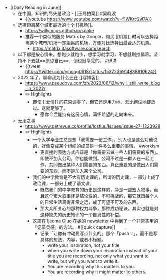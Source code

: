 - [[Daily Reading in June]]
	- 在中国，知识的尽头是政治 - [[王局拍案]] #吴晓波
		- {{youtube https://www.youtube.com/watch?v=f1WKrc2vl7A}}
	- 选择距离某个城市最近的十个 [[机场]]。
		- https://willymaps.github.io/spoke
		- 推荐一个类似的服务 Matrix by Google，购买 [[机票]] 时可以选择距离某个城市/机场一定距离的机场，方便对比选择出最合适的机票。
			- https://matrix.itasoftware.com/search
	- 以下都是按心情来。想跑步就跑步，想学习就学习，不想就刷推躺着。坚持不下去就==原谅自己==，倒也挺享受的。 #伊洪
		- {{tweet https://twitter.com/yihong0618/status/1537236914838810624}}
	- 2022 年了，聊聊我为什么还在 [[写博客]]
		- https://www.pseudoyu.com/zh/2022/06/12/why_i_still_write_blog_in_2022/
		- ✏️ Highlights
			- 即使 [[爱情]] 的花束调零了，但它还是用力地、无比绚烂地绽放过。这就足够了。
				- 愿你今后能持有这份心情，满怀希望的走向未来。
	- 无用之事
		- https://www.getrevue.co/profile/lostluu/issues/issue-27-1223928
		- ✏️ Highlights
			- 一个大学毕业生总是想「我需要一份工作」，别人也是这么对他说的，好像变成某个组织的成员是一件多么重要的事情。 #workism
				- 更直接的表达方式应该是「你需要去做一些人们需要的东西」。即使不加入公司，你也能做到。公司不过是一群人在一起工作，共同做出某种人们需要的东西。真正重要的是做出人们需要的东西，而不是加入某个公司。
			- 我们的中学教育是不大有历史课的，所谓的历史课，一部分上成了政治课，一部分上成了语文课。
				- 既然我们的中学教育的历史是这样的，净是一些宏大叙事，而且这个宏大叙事还是结论性的，不可挑战的，那它就跟每个人的日常生活离得非常之远，成了可望不可及的东西。
				- 那大众所关心的那种权力斗争，那种成功秘诀，其实也就是对这种缺失的历史知识的一个自发性的补偿。
			- 这周在 Ijeoma Oluo 在她的 newsletter 中得到了一个非常实用的「记录灵感」的方法。 #[[quick capture]]
				- 记录「让你有冲动要写点什么的」那个「push 💡」，而不是写具体的想法，内容，或者小标题。
					- write your inspiration, not your title
					- when you write down your inspiration instead of your title you are recording, not only what you want to write, but why you want to write it.
					- You are recording why this matters to you.
					- You are recording why it might matter to others.